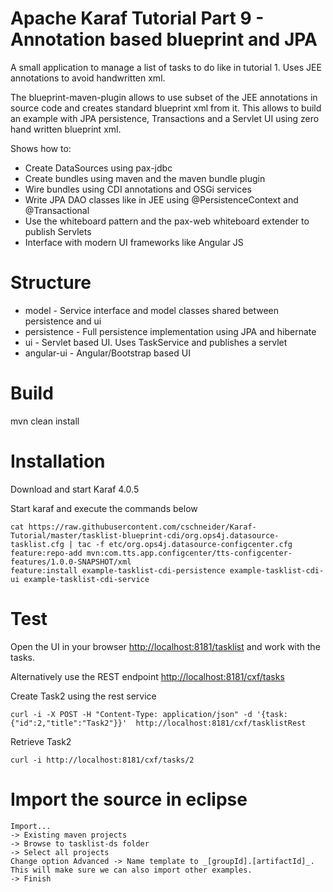 # Apache Karaf Tutorial Part 9 - Annotation based blueprint and JPA

A small application to manage a list of tasks to do like in tutorial 1. Uses JEE annotations to avoid handwritten xml.

The blueprint-maven-plugin allows to use subset of the JEE annotations in source code and creates standard blueprint xml from it. This allows to build an example with JPA persistence, Transactions and a Servlet UI using zero hand written blueprint xml.

Shows how to:

* Create DataSources using pax-jdbc
* Create bundles using maven and the maven bundle plugin
* Wire bundles using CDI annotations and OSGi services
* Write JPA DAO classes like in JEE using @PersistenceContext and @Transactional
* Use the whiteboard pattern and the pax-web whiteboard extender to publish Servlets
* Interface with modern UI frameworks like Angular JS

# Structure

* model - Service interface and model classes shared between persistence and ui
* persistence - Full persistence implementation using JPA and hibernate
* ui - Servlet based UI. Uses TaskService and publishes a servlet 
* angular-ui - Angular/Bootstrap based UI

# Build

mvn clean install

# Installation

Download and start Karaf 4.0.5

Start karaf and execute the commands below

```Shell
cat https://raw.githubusercontent.com/cschneider/Karaf-Tutorial/master/tasklist-blueprint-cdi/org.ops4j.datasource-tasklist.cfg | tac -f etc/org.ops4j.datasource-configcenter.cfg
feature:repo-add mvn:com.tts.app.configcenter/tts-configcenter-features/1.0.0-SNAPSHOT/xml
feature:install example-tasklist-cdi-persistence example-tasklist-cdi-ui example-tasklist-cdi-service
```

# Test

Open the UI in your browser <http://localhost:8181/tasklist> and work with the tasks.

Alternatively use the REST endpoint <http://localhost:8181/cxf/tasks>

Create Task2 using the rest service

	curl -i -X POST -H "Content-Type: application/json" -d '{task:{"id":2,"title":"Task2"}}'  http://localhost:8181/cxf/tasklistRest

Retrieve Task2

	curl -i http://localhost:8181/cxf/tasks/2

# Import the source in eclipse

	Import... 
	-> Existing maven projects 
	-> Browse to tasklist-ds folder 
	-> Select all projects 
	Change option Advanced -> Name template to _[groupId].[artifactId]_. This will make sure we can also import other examples.
	-> Finish
 
